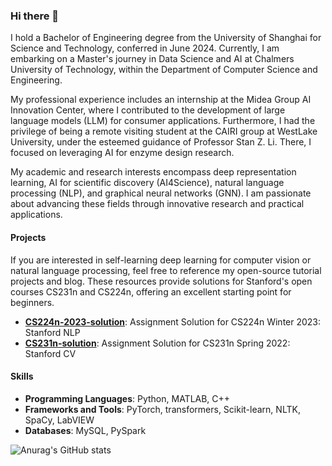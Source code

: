 ### Hi there 👋
I hold a Bachelor of Engineering degree from the University of Shanghai for Science and Technology, conferred in June 2024. Currently, I am embarking on a Master's journey in Data Science and AI at Chalmers University of Technology, within the Department of Computer Science and Engineering.

My professional experience includes an internship at the Midea Group AI Innovation Center, where I contributed to the development of large language models (LLM) for consumer applications. Furthermore, I had the privilege of being a remote visiting student at the CAIRI group at WestLake University, under the esteemed guidance of Professor Stan Z. Li. There, I focused on leveraging AI for enzyme design research.

My academic and research interests encompass deep representation learning, AI for scientific discovery (AI4Science), natural language processing (NLP), and graphical neural networks (GNN). I am passionate about advancing these fields through innovative research and practical applications.

#### Projects
If you are interested in self-learning deep learning for computer vision or natural language processing, feel free to reference my open-source tutorial projects and blog. These resources provide solutions for Stanford's open courses CS231n and CS224n, offering an excellent starting point for beginners.
- **[CS224n-2023-solution](https://github.com/Yiming-Wange/CS224n-2023-solution)**: Assignment Solution for CS224n Winter 2023: Stanford NLP
- **[CS231n-solution](https://github.com/Yiming-Wange/cs231n-solution)**: Assignment Solution for CS231n Spring 2022: Stanford CV


#### Skills
- **Programming Languages**: Python, MATLAB, C++
- **Frameworks and Tools**: PyTorch, transformers, Scikit-learn, NLTK, SpaCy, LabVIEW
- **Databases**: MySQL, PySpark

![Anurag's GitHub stats](https://github-readme-stats.vercel.app/api?username=Yiming-Wange&show_icons=true&theme=radical)

